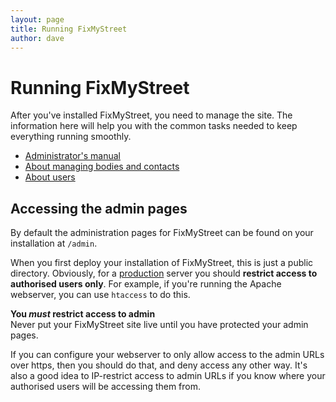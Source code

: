 ```yaml
---
layout: page
title: Running FixMyStreet
author: dave
---
```


# Running FixMyStreet

<p class="lead">After you've installed FixMyStreet, you need to manage the
site. The information here will help you with the common tasks needed to keep
everything running smoothly. </p>

<div class="row-fluid">
<div class="span6">
<ul class="nav nav-pills nav-stacked">
<li><a href="admin_manual/">Administrator's manual</a></li>
<li><a href="bodies_and_contacts">About managing bodies and contacts</a></li>
<li><a href="users">About users</a></li>
</ul>
</div>
</div>

## Accessing the admin pages

By default the administration pages for FixMyStreet can be found on your
installation at `/admin`.

When you first deploy your installation of FixMyStreet, this is just a public
directory. Obviously, for a
<a href="{{ site.baseurl }}glossary/#production" class="glossary__link">production</a>
server you should **restrict access to
authorised users only**. For example, if you're running the Apache webserver,
you can use `htaccess` to do this.

<div class="attention-box warning">
  <p><strong>You <em>must</em> restrict access to admin</strong>
    <br>
    Never put your FixMyStreet site live until you have protected
    your admin pages.
  </p>
</div>

If you can configure your webserver to only allow access to the admin URLs over https, then you should do that, and deny access any other way. It's also a good idea to IP-restrict access to admin URLs if you know where your authorised users will be accessing them from.
